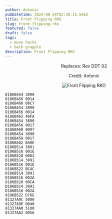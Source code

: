 ```yaml
---
author: Antonic
pubDatetime: 2024-08-24T02:30:15.546Z
title: Front Flipping RKO
slug: front-flipping-rko
featured: false
draft: false
tags:
  - move hacks
  - back grapple
description: Front Flipping RKO
---
```

<center>
Replaces: Rev DDT 02 <p>
Credit: Antonic

![Front Flipping RKO](/assets/front-flipping-rko.gif)
</center>

```text
D106B454 3890
D106B456 0014
8106B460 00C7
D106B454 3890
D106B456 0014
8106B462 48FA
D106B454 3890
D106B456 0017
8106B460 0097
D106B454 3890
D106B456 0017
8106B462 B40E
D106B514 3891
D106B516 001E
8106B520 00D3
D106B514 3891
D106B516 001E
8106B522 BC4C
D106B514 3891
D106B516 002A
8106B520 00CA
D106B514 3891
D106B516 002A
8106B522 D76E
81327A9C 5000
81327A9E 0040
81327AA0 51D0
81327AA2 0056
```
